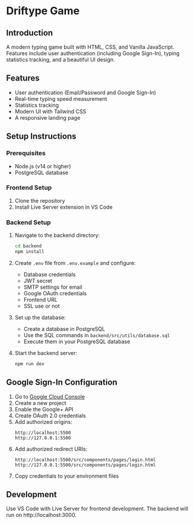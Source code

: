 # Driftype Game

## Introduction
A modern typing game built with HTML, CSS, and Vanilla JavaScript. Features include user authentication (including Google Sign-In), typing statistics tracking, and a beautiful UI design.

## Features
- User authentication (Email/Password and Google Sign-In)
- Real-time typing speed measurement
- Statistics tracking
- Modern UI with Tailwind CSS
- A responsive landing page

## Setup Instructions

### Prerequisites
- Node.js (v14 or higher)
- PostgreSQL database

### Frontend Setup
1. Clone the repository
2. Install Live Server extension in VS Code

### Backend Setup
1. Navigate to the backend directory:
   ```bash
   cd backend
   npm install
   ```

2. Create `.env` file from `.env.example` and configure:
   - Database credentials
   - JWT secret
   - SMTP settings for email
   - Google OAuth credentials
   - Frontend URL
   - SSL use or not

3. Set up the database:
   - Create a database in PostgreSQL 
   - Use the SQL commands in `backend/src/utils/database.sql`
   - Execute them in your PostgreSQL database

4. Start the backend server:
   ```bash
   npm run dev
   ```

## Google Sign-In Configuration
1. Go to [Google Cloud Console](https://console.cloud.google.com/)
2. Create a new project
3. Enable the Google+ API
4. Create OAuth 2.0 credentials
5. Add authorized origins:
   ```
   http://localhost:5500
   http://127.0.0.1:5500
   ```
6. Add authorized redirect URIs:
   ```
   http://localhost:5500/src/components/pages/login.html
   http://127.0.0.1:5500/src/components/pages/login.html
   ```
7. Copy credentials to your environment files

## Development
Use VS Code with Live Server for frontend development. The backend will run on http://localhost:3000.

